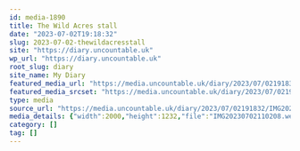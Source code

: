 ```yaml
---
id: media-1890
title: The Wild Acres stall
date: "2023-07-02T19:18:32"
slug: 2023-07-02-thewildacresstall
site: "https://diary.uncountable.uk"
wp_url: "https://diary.uncountable.uk"
root_slug: diary
site_name: My Diary
featured_media_url: "https://media.uncountable.uk/diary/2023/07/02191832/IMG20230702110208.webp"
featured_media_srcset: "https://media.uncountable.uk/diary/2023/07/02191832/IMG20230702110208-300x185.webp 300w, https://media.uncountable.uk/diary/2023/07/02191832/IMG20230702110208-1024x631.webp 1024w, https://media.uncountable.uk/diary/2023/07/02191832/IMG20230702110208-150x150.webp 150w, https://media.uncountable.uk/diary/2023/07/02191832/IMG20230702110208-640x394.webp 640w, https://media.uncountable.uk/diary/2023/07/02191832/IMG20230702110208.webp 2000w"
type: media
source_url: "https://media.uncountable.uk/diary/2023/07/02191832/IMG20230702110208.webp"
media_details: {"width":2000,"height":1232,"file":"IMG20230702110208.webp","filesize":190432,"sizes":{"medium":{"file":"IMG20230702110208-300x185.webp","width":300,"height":185,"filesize":22296,"mime_type":"image/webp","source_url":"https://media.uncountable.uk/diary/2023/07/02191832/IMG20230702110208-300x185.webp"},"large":{"file":"IMG20230702110208-1024x631.webp","width":1024,"height":631,"filesize":208516,"mime_type":"image/webp","source_url":"https://media.uncountable.uk/diary/2023/07/02191832/IMG20230702110208-1024x631.webp"},"thumbnail":{"file":"IMG20230702110208-150x150.webp","width":150,"height":150,"filesize":9610,"mime_type":"image/webp","source_url":"https://media.uncountable.uk/diary/2023/07/02191832/IMG20230702110208-150x150.webp"},"mobwidth":{"file":"IMG20230702110208-640x394.webp","width":640,"height":394,"filesize":89132,"mime_type":"image/webp","source_url":"https://media.uncountable.uk/diary/2023/07/02191832/IMG20230702110208-640x394.webp"},"full":{"file":"IMG20230702110208.webp","width":2000,"height":1232,"mime_type":"image/webp","source_url":"https://media.uncountable.uk/diary/2023/07/02191832/IMG20230702110208.webp"}},"image_meta":{"aperture":"0","credit":"","camera":"","caption":"","created_timestamp":"0","copyright":"","focal_length":"0","iso":"0","shutter_speed":"0","title":"","orientation":"0","keywords":[]}}
category: []
tag: []
---
```


